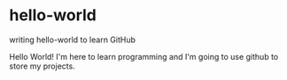 # hello-world
writing hello-world to learn GitHub

Hello World!
I'm here to learn programming and I'm going to use github to store my projects.
